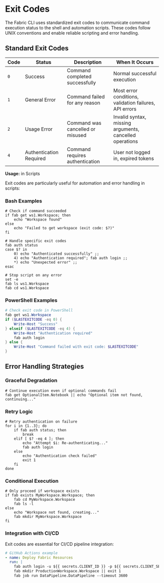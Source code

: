 # Exit Codes

The Fabric CLI uses standardized exit codes to communicate command execution status to the shell and automation scripts. These codes follow UNIX conventions and enable reliable scripting and error handling.

## Standard Exit Codes

| Code | Status | Description | When It Occurs |
|------|--------|-------------|----------------|
| `0` | Success | Command completed successfully | Normal successful execution |
| `1` | General Error | Command failed for any reason | Most error conditions, validation failures, API errors |
| `2` | Usage Error | Command was cancelled or misused | Invalid syntax, missing arguments, cancelled operations |
| `4` | Authentication Required | Command requires authentication | User not logged in, expired tokens |

**Usage:** in Scripts

Exit codes are particularly useful for automation and error handling in scripts:

### Bash Examples

``` linenums="1"
# Check if command succeeded
if fab get ws1.Workspace; then
    echo "Workspace found"
else
    echo "Failed to get workspace (exit code: $?)"
fi

# Handle specific exit codes
fab auth status
case $? in
    0) echo "Authenticated successfully" ;;
    4) echo "Authentication required"; fab auth login ;;
    *) echo "Unexpected error" ;;
esac

# Stop script on any error
set -e
fab ls ws1.Workspace
fab cd ws1.Workspace
```

### PowerShell Examples

```powershell linenums="1"
# Check exit code in PowerShell
fab get ws1.Workspace
if ($LASTEXITCODE -eq 0) {
    Write-Host "Success"
} elseif ($LASTEXITCODE -eq 4) {
    Write-Host "Authentication required"
    fab auth login
} else {
    Write-Host "Command failed with exit code: $LASTEXITCODE"
}
```

## Error Handling Strategies

### Graceful Degradation
``` linenums="1"
# Continue execution even if optional commands fail
fab get OptionalItem.Notebook || echo "Optional item not found, continuing..."
```

### Retry Logic
``` linenums="1"
# Retry authentication on failure
for i in {1..3}; do
    if fab auth status; then
        break
    elif [ $? -eq 4 ]; then
        echo "Attempt $i: Re-authenticating..."
        fab auth login
    else
        echo "Authentication check failed"
        exit 1
    fi
done
```

### Conditional Execution
``` linenums="1"
# Only proceed if workspace exists
if fab exists MyWorkspace.Workspace; then
    fab cd MyWorkspace.Workspace
    fab ls -l
else
    echo "Workspace not found, creating..."
    fab mkdir MyWorkspace.Workspace
fi
```

### Integration with CI/CD

Exit codes are essential for CI/CD pipeline integration:

```yaml linenums="1"
# GitHub Actions example
- name: Deploy Fabric Resources
  run: |
    fab auth login -u ${{ secrets.CLIENT_ID }} -p ${{ secrets.CLIENT_SECRET }}
    fab mkdir ProductionWorkspace.Workspace || exit 1
    fab job run DataPipeline.DataPipeline --timeout 3600
```
